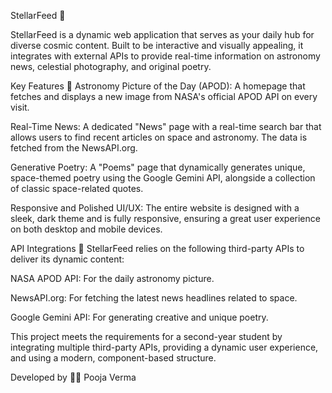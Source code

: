 StellarFeed 🌌

StellarFeed is a dynamic web application that serves as your daily hub for diverse cosmic content. Built to be interactive and visually appealing, it integrates with external APIs to provide real-time information on astronomy news, celestial photography, and original poetry.

Key Features 🚀
Astronomy Picture of the Day (APOD): A homepage that fetches and displays a new image from NASA's official APOD API on every visit.

Real-Time News: A dedicated "News" page with a real-time search bar that allows users to find recent articles on space and astronomy. The data is fetched from the NewsAPI.org.

Generative Poetry: A "Poems" page that dynamically generates unique, space-themed poetry using the Google Gemini API, alongside a collection of classic space-related quotes.

Responsive and Polished UI/UX: The entire website is designed with a sleek, dark theme and is fully responsive, ensuring a great user experience on both desktop and mobile devices.

API Integrations 🔌
StellarFeed relies on the following third-party APIs to deliver its dynamic content:

NASA APOD API: For the daily astronomy picture.

NewsAPI.org: For fetching the latest news headlines related to space.

Google Gemini API: For generating creative and unique poetry.


This project meets the requirements for a second-year student by integrating multiple third-party APIs, providing a dynamic user experience, and using a modern, component-based structure.

Developed by 👩‍💻
Pooja Verma
